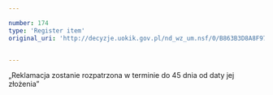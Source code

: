 ```yaml
---

number: 174
type: 'Register item'
original_uri: 'http://decyzje.uokik.gov.pl/nd_wz_um.nsf/0/B863B3D8A8F97E2BC12572DD0032945A?OpenDocument'


---
```


„Reklamacja zostanie rozpatrzona w terminie do 45 dnia od daty jej złożenia”
